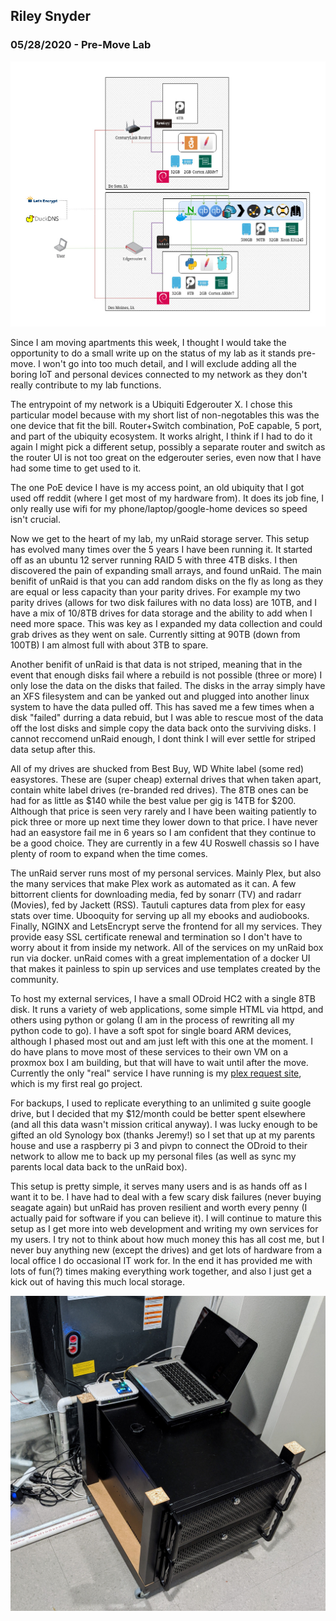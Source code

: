 ## Riley Snyder

### 05/28/2020 - Pre-Move Lab

![Image](images/premovelab.jpg)

Since I am moving apartments this week, I thought I would take the opportunity to do a small write up on the status of my lab as it stands pre-move. I won't go into too much detail, and I will exclude adding all the boring IoT and personal devices connected to my network as they don't really contribute to my lab functions.

The entrypoint of my network is a Ubiquiti Edgerouter X. I chose this particular model because with my short list of non-negotables this was the one device that fit the bill. Router+Switch combination, PoE capable, 5 port, and part of the ubiquity ecosystem. It works alright, I think if I had to do it again I might pick a different setup, possibly a separate router and switch as the router UI is not too great on the edgerouter series, even now that I have had some time to get used to it.

The one PoE device I have is my access point, an old ubiquity that I got used off reddit (where I get most of my hardware from). It does its job fine, I only really use wifi for my phone/laptop/google-home devices so speed isn't crucial.

Now we get to the heart of my lab, my unRaid storage server. This setup has evolved many times over the 5 years I have been running it. It started off as an ubuntu 12 server running RAID 5 with three 4TB disks. I then discovered the pain of expanding small arrays, and found unRaid. The main benifit of unRaid is that you can add random disks on the fly as long as they are equal or less capacity than your parity drives. For example my two parity drives (allows for two disk failures with no data loss) are 10TB, and I have a mix of 10/8TB drives for data storage and the ability to add when I need more space. This was key as I expanded my data collection and could grab drives as they went on sale. Currently sitting at 90TB (down from 100TB) I am almost full with about 3TB to spare.

Another benifit of unRaid is that data is not striped, meaning that in the event that enough disks fail where a rebuild is not possible (three or more) I only lose the data on the disks that failed. The disks in the array simply have an XFS filesystem and can be yanked out and plugged into another linux system to have the data pulled off. This has saved me a few times when a disk "failed" durring a data rebuid, but I was able to rescue most of the data off the lost disks and simple copy the data back onto the surviving disks. I cannot reccomend unRaid enough, I dont think I will ever settle for striped data setup after this.  

All of my drives are shucked from Best Buy, WD White label (some red) easystores. These are (super cheap) external drives that when taken apart, contain white label drives (re-branded red drives). The 8TB ones can be had for as little as $140 while the best value per gig is 14TB for $200. Although that price is seen very rarely and I have been waiting patiently to pick three or more up next time they lower down to that price. I have never had an easystore fail me in 6 years so I am confident that they continue to be a good choice. They are currently in a few 4U Roswell chassis so I have plenty of room to expand when the time comes.

The unRaid server runs most of my personal services. Mainly Plex, but also the many services that make Plex work as automated as it can. A few bittorrent clients for downloading media, fed by sonarr (TV) and radarr (Movies), fed by Jackett (RSS). Tautuli captures data from plex for easy stats over time. Ubooquity for serving up all my ebooks and audiobooks. Finally, NGINX and LetsEncrypt serve the frontend for all my services. They provide easy SSL certificate renewal and termination so I don't have to worry about it from inside my network. All of the services on my unRaid box run via docker. unRaid comes with a great implementation of a docker UI that makes it painless to spin up services and use templates created by the community.

To host my external services, I have a small ODroid HC2 with a single 8TB disk. It runs a variety of web applications, some simple HTML via httpd, and others using python or golang (I am in the process of rewriting all my python code to go). I have a soft spot for single board ARM devices, although I phased most out and am just left with this one at the moment. I do have plans to move most of these services to their own VM on a proxmox box I am building, but that will have to wait until after the move. Currently the only "real" service I have running is my [plex request site](https://request.thecornelius.duckdns.org/), which is my first real go project.

For backups, I used to replicate everything to an unlimited g suite google drive, but I decided that my $12/month could be better spent elsewhere (and all this data wasn't mission critical anyway). I was lucky enough to be gifted an old Synology box (thanks Jeremy!) so I set that up at my parents house and use a raspberry pi 3 and pivpn to connect the ODroid to their network to allow me to back up my personal files (as well as sync my parents local data back to the unRaid box).

This setup is pretty simple, it serves many users and is as hands off as I want it to be. I have had to deal with a few scary disk failures (never buying seagate again) but unRaid has proven resilient and worth every penny (I actually paid for software if you can believe it). I will continue to mature this setup as I get more into web development and writing my own services for my users. I try not to think about how much money this has all cost me, but I never buy anything new (except the drives) and get lots of hardware from a local office I do occasional IT work for. In the end it has provided me with lots of fun(?) times making everything work together, and also I just get a kick out of having this much local storage.

![Image](images/premovelabphoto.jpg)